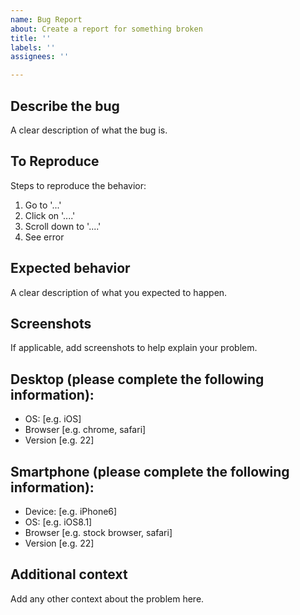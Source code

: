 ```yaml
---
name: Bug Report
about: Create a report for something broken
title: ''
labels: ''
assignees: ''

---
```


## Describe the bug

A clear description of what the bug is.

## To Reproduce

Steps to reproduce the behavior:
1. Go to '...'
1. Click on '....'
1. Scroll down to '....'
1. See error

## Expected behavior

A clear description of what you expected to happen.

## Screenshots

If applicable, add screenshots to help explain your problem.

## Desktop (please complete the following information):

 - OS: [e.g. iOS]
 - Browser [e.g. chrome, safari]
 - Version [e.g. 22]

## Smartphone (please complete the following information):

 - Device: [e.g. iPhone6]
 - OS: [e.g. iOS8.1]
 - Browser [e.g. stock browser, safari]
 - Version [e.g. 22]

## Additional context

Add any other context about the problem here.

